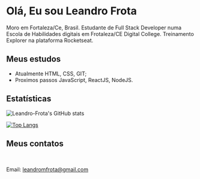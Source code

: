 # Olá, Eu sou Leandro Frota
Moro em Fortaleza/Ce, Brasil. Estudante de Full Stack Developer numa Escola de Habilidades digitais em Frotaleza/CE Digital College. Treinamento Explorer na plataforma Rocketseat.

## Meus estudos
 * Atualmente HTML, CSS, GIT;
 * Proximos passos JavaScript, ReactJS, NodeJS.

## Estatísticas
![Leandro-Frota's GitHub stats](https://github-readme-stats.vercel.app/api?username=Leandro-Frota&theme=dark&show_icons=true)

[![Top Langs](https://github-readme-stats.vercel.app/api/top-langs/?username=Leandro-Frota)](https://github.com/Leandro-Frota/github-readme-stats)


## Meus contatos

<a href="https://www.linkedin.com/in/leandro-frota-b15b1326"><img src="https://camo.githubusercontent.com/f17ba9730c27e5f1230325b94c8b68bbf3115d32650866f6e3d0ade68201beea/68747470733a2f2f696d672e736869656c64732e696f2f62616467652f4c696e6b6564496e2d2532333030373742352e7376673f6c6f676f3d6c696e6b6564696e266c6f676f436f6c6f723d7768697465" alt=""></a>
<a href="https://www.instagram.com/leandromdfrota"><img src="https://camo.githubusercontent.com/0641e2731604a57f9b9f2de4be17fcf1893c1fbf31dcb3e276f4281208616a1c/68747470733a2f2f696d672e736869656c64732e696f2f62616467652f496e7374616772616d2d2532334534343035462e7376673f6c6f676f3d496e7374616772616d266c6f676f436f6c6f723d7768697465" alt=""></a>

Email: leandromfrota@gmail.com













